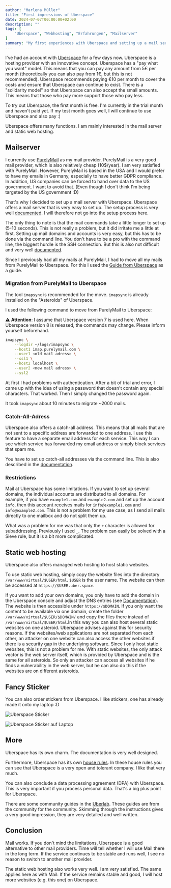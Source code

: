 ```yaml
---
author: "Marlena Müller"
title: "First impressions of Uberspace"
date: 2024-07-07T00:00:00+02:00
description: ""
tags: [
    "Uberspace", "Webhosting", "Erfahrungen", "Mailserver"
]
summary: "My first experiences with Uberspace and setting up a mail server and static websites."
---
```


I've had an account with [Uberspace](https://uberspace.de/) for a few days now. Uberspace is a hosting provider with an innovative concept. Uberspace has a "pay what you want" model. This means that you can pay any amount from 5€ per month (theoretically you can also pay from 1€, but this is not recommended). Uberspace recommends paying €10 per month to cover the costs and ensure that Uberspace can continue to exist. There is a "solidarity model" so that Uberspace can also accept the small amounts. This means that those who pay more support those who pay less.

To try out Uberspace, the first month is free. I'm currently in the trial month and haven't paid yet. If my test month goes well, I will continue to use Uberspace and also pay :)

Uberspace offers many functions. I am mainly interested in the mail server and static web hosting.

## Mailserver

I currently use [PurelyMail](https://purelymail.com/) as my mail provider. PurelyMail is a very good mail provider, which is also relatively cheap (10$/year). I am very satisfied with PurelyMail. However, PurelyMail is based in the USA and I would prefer to have my emails in Germany, especially to have better GDPR compliance. In addition, US companies can be forced to hand over data to the US government. I want to avoid that. (Even though I don't think I'm being targeted by the US government :D)

That's why I decided to set up a mail server with Uberspace. Uberspace offers a mail server that is very easy to set up. The setup process is very well [documented](https://manual.uberspace.de/mail-access/). I will therefore not go into the setup process here.

The only thing to note is that the mail commands take a little longer to set up (5-10 seconds). This is not really a problem, but it did irritate me a little at first.
Setting up mail domains and accounts is very easy, but this has to be done via the command line. You don't have to be a pro with the command line, the biggest hurdle is the SSH connection. But this is also not difficult and very well [documented](https://manual.uberspace.de/basics-ssh/).

Since I previously had all my mails at PurelyMail, I had to move all my mails from PurelyMail to Uberspace.
For this I used the [Guide from Uberspace](https://lab.uberspace.de/howto_migrate-mails/) as a guide.

### Migration from PurelyMail to Uberspace

The tool `imapsync` is recommended for the move. `imapsync` is already installed on the "Asteroids" of Uberspace.

I used the following command to move from PurelyMail to Uberspace:

:warning: **Attention**: I assume that Uberspace version 7 is used here. When Uberspace version 8 is released, the commands may change. Please inform yourself beforehand.

```bash
imapsync \
    --logdir ~/logs/imapsync \
    --host1 imap.purelymail.com \
    --user1 <old mail adress> \
    --ssl1 \
    --host2 localhost \
    --user2 <new mail adress> \
    --ssl2
```

At first I had problems with authentication. After a bit of trial and error, I came up with the idea of using a password that doesn't contain any special characters. That worked. Then I simply changed the password again.

It took `imapsync` about 10 minutes to migrate ~2000 mails.

### Catch-All-Adress

Uberspace also offers a catch-all address. This means that all mails that are not sent to a specific address are forwarded to one address.
I use this feature to have a separate email address for each service. This way I can see which service has forwarded my email address or simply block services that spam me.

You have to set up catch-all addresses via the command line. This is also described in the [documentation](https://manual.uberspace.de/mail-mailboxes/#catch-all-mailbox).

### Restrictions

Mail at Uberspace has some limitations. If you want to set up several domains, the individual accounts are distributed to all domains. For example, if you have `example1.com` and `example2.com` and set up the account `info`, then this account receives mails for `info@example1.com` and `info@example2.com`.
This is not a problem for my use case, as I send all mails directly to one mailbox and do not split them up.

What was a problem for me was that only the `+` character is allowed for subaddressing. Previously I used `_`. The problem can easily be solved with a Sieve rule, but it is a bit more complicated.

## Static web hosting

Uberspace also offers managed web hosting to host static websites. 

To use static web hosting, simply copy the website files into the directory `/var/www/virtual/$USER/html`. `$USER` is the user name. The website can then be accessed at `https://$USER.uber.space`.

If you want to add your own domains, you only have to add the domain in the Uberspace console and adjust the DNS entries (see [Documentation](https://manual.uberspace.de/web-domains/)). The website is then accessible under `https://$DOMAIN`.
If you only want the content to be available via one domain, create the folder `/var/www/virtual/$USER/$DOMAIN/` and copy the files there instead of `/var/www/virtual/$USER/html`.In this way you can also host several static websites on one asteroid.
Uberspace advises against this for security reasons. If the websites/web applications are not separated from each other, an attacker on one website can also access the other websites if there is a security gap in the underlying software. Since I only host static websites, this is not a problem for me. With static websites, the only attack vector is the web server itself, which is provided by Uberspace and is the same for all asteroids. So only an attacker can access all websites if he finds a vulnerability in the web server, but he can also do this if the websites are on different asteroids.

## Fancy Sticker

You can also order stickers from Uberspace. I like stickers, one has already made it onto my laptop :D

![Uberspace Sticker](/images/uberspace/brief.jpeg)

![Uberspace Sticker auf Laptop](/images/uberspace/laptop.jpeg)

## More

Uberspace has its own charm. The documentation is very well designed.

Furthermore, Uberspace has its own [house rules](https://uberspace.de/de/about/houserules/). In these house rules you can see that Uberspace is a very open and tolerant company. I like that very much.

You can also conclude a data processing agreement (DPA) with Uberspace. This is very important if you process personal data. That's a big plus point for Uberspace.

There are some community guides in the [Uberlab](https://lab.uberspace.de/). These guides are from the community for the community. Skimming through the instructions gives a very good impression, they are very detailed and well written.

## Conclusion

Mail works. If you don't mind the limitations, Uberspace is a good alternative to other mail providers. Time will tell whether I will use Mail there in the long term. If the service continues to be stable and runs well, I see no reason to switch to another mail provider.

The static web hosting also works very well. I am very satisfied.  The same applies here as with Mail: If the service remains stable and good, I will host more websites (e.g. this one) on Uberspace.
